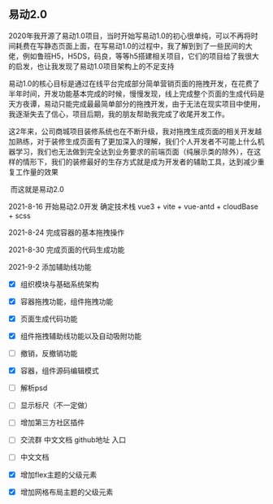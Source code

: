 ## 易动2.0

​	2020年我开源了易动1.0项目，当时开始写易动1.0的初心很单纯，可以不再将时间耗费在写静态页面上面，在写易动1.0的过程中，我了解到到了一些民间的大佬，例如鲁班H5，H5DS，码良，等等h5搭建相关项目，它们的项目给了我很大的启发，也让我发现了易动1.0项目架构上的不足支持

​	易动1.0的核心目标是通过在线平台完成部分简单营销页面的拖拽开发，在花费了半年时间，开发功能基本完成的时候，慢慢发现，线上完成整个页面的生成代码是天方夜谭，易动只能完成最最简单部分的拖拽开发，由于无法在现实项目中使用，我逐渐失去了信心，项目后期，我的朋友帮助我完成了收尾开发工作。

​	这2年来，公司商城项目装修系统也在不断升级，我对拖拽生成页面的相关开发越加熟练，对于装修生成页面有了更加深入的理解，我们个人开发者不可能上什么机器学习，我们也无法做到完全达到业务要求的前端页面（纯展示类的除外），在这样的情形下，我们的装修最好的生存方式就是成为开发者的辅助工具，达到减少重复工作量的效果

​	而这就是易动2.0



2021-8-16 开始易动2.0开发 确定技术栈 vue3 + vite + vue-antd + cloudBase + scss

2021-8-24 完成容器的基本拖拽操作

2021-8-30 完成页面的代码生成功能

2021-9-2 添加辅助线功能



- [x] 组织模块与基础系统架构
- [x] 容器拖拽功能，组件拖拽功能
- [x] 页面生成代码功能
- [x] 组件拖拽辅助线功能以及自动吸附功能
- [ ] 撤销，反撤销功能
- [x] 容器，组件源码编辑模式
- [ ] 解析psd
- [ ] 显示标尺（不一定做）
- [ ] 增加第三方社区插件
- [ ] 交流群 中文文档 github地址 入口
- [ ] 中文文档
- [x] 增加flex主题的父级元素
- [x] 增加网格布局主题的父级元素



